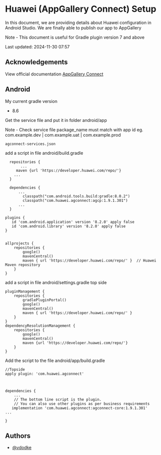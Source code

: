 # Huawei (AppGallery Connect) Setup

In this document, we are providing details about Huawei configuration in Android Studio. We are finally able to publish our app to AppGallery

Note - This document is useful for Gradle plugin version 7 and above

Last updated: 2024-11-30 07:57

## Acknowledgements

View official documentation [AppGallery Connect](https://developer.huawei.com/consumer/en/doc/AppGallery-connect-Guides/agc-get-started-android-0000001058210705#section1270317123213)

## Android

My current gradle version

- 8.6

Get the service file and put it in folder android/app

Note - Check service file package_name must match with app id eg. com.example.dev | com.example.uat | com.example.prod

```
agconnect-services.json
```

add a script in file android/build.gradle

```
  repositories {
       ...
     maven {url 'https://developer.huawei.com/repo/'}
    ...
  }

  dependencies {
      ...
        classpath("com.android.tools.build:gradle:8.0.2")
        classpath("com.huawei.agconnect:agcp:1.9.1.301")
      ...
  }

plugins {
   id 'com.android.application' version '8.2.0' apply false
   id 'com.android.library' version '8.2.0' apply false
}


allprojects {
    repositories {
        google()
        mavenCentral()
        maven { url 'https://developer.huawei.com/repo/' }  // Huawei Maven repository
    }
}
```

add a script in file android/settings.gradle top side

```
pluginManagement {
    repositories {
        gradlePluginPortal()
        google()
        mavenCentral()
        maven { url 'https://developer.huawei.com/repo/' }
    }
}
dependencyResolutionManagement {
    repositories {
        google()
        mavenCentral()
        maven {url 'https://developer.huawei.com/repo/'}
    }
}

```

Add the script to the file android/app/build.gradle

```
//Topside
apply plugin: 'com.huawei.agconnect'



dependencies {
    ...
    // The bottom line script is the plugin.
    // You can also use other plugins as per business requirements
   implementation 'com.huawei.agconnect:agconnect-core:1.9.1.301'
...

}
```

## Authors

- [@vdodke](https://github.com/VipinDodke)

